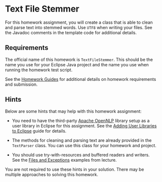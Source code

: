 Text File Stemmer
=================================================

For this homework assignment, you will create a class that is able to clean and parse text into stemmed words. Use `UTF8` when writing your files. See the Javadoc comments in the template code for additional details.

## Requirements ##

The official name of this homework is `TextFileStemmer`. This should be the name you use for your Eclipse Java project and the name you use when running the homework test script.

See the [Homework Guides](https://usf-cs212-fall2019.github.io/guides/homework.html) for additional details on homework requirements and submission.

## Hints ##

Below are some hints that may help with this homework assignment:

  - You need to have the third-party [Apache OpenNLP](http://opennlp.apache.org/) library setup as a user library in Eclipse for this assignment. See the [Adding User Libraries to Eclipse](https://usf-cs212-fall2019.github.io/guides/eclipse/adding-user-libraries-in-eclipse.html) guide for details.

  - The methods for cleaning and parsing text are already provided in the `TextParser` class. You can use this class for your homework and project.

  - You should use try-with-resources and buffered readers and writers. See the [Files and Exceptions](https://github.com/usf-cs212-fall2019/lectures/tree/master/Files%20and%20Exceptions) examples from lecture.

You are not required to use these hints in your solution. There may be multiple approaches to solving this homework.
